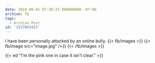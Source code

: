 ```yaml
---
date: 2018-06-01 07:30:23.000000000 -07:00
archive: fb
tags: 
  - Archive Post
id: '1527863423'
---
```


I have been personally attacked by an online bully.
{{< fb/images >}}
{{< fb/image src="image.jpg" />}}
{{< /fb/images >}}

{{< ed "I'm the pink one in case it isn't clear." >}}